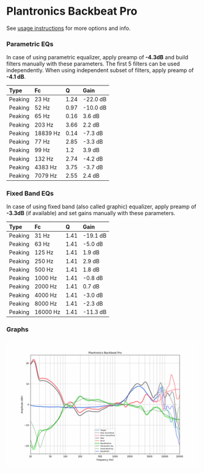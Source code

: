 # Plantronics Backbeat Pro
See [usage instructions](https://github.com/jaakkopasanen/AutoEq#usage) for more options and info.

### Parametric EQs
In case of using parametric equalizer, apply preamp of **-4.3dB** and build filters manually
with these parameters. The first 5 filters can be used independently.
When using independent subset of filters, apply preamp of **-4.1 dB**.

| Type    | Fc       |    Q | Gain     |
|:--------|:---------|:-----|:---------|
| Peaking | 23 Hz    | 1.24 | -22.0 dB |
| Peaking | 52 Hz    | 0.97 | -10.0 dB |
| Peaking | 65 Hz    | 0.16 | 3.6 dB   |
| Peaking | 203 Hz   | 3.66 | 2.2 dB   |
| Peaking | 18839 Hz | 0.14 | -7.3 dB  |
| Peaking | 77 Hz    | 2.85 | -3.3 dB  |
| Peaking | 99 Hz    | 1.2  | 3.9 dB   |
| Peaking | 132 Hz   | 2.74 | -4.2 dB  |
| Peaking | 4383 Hz  | 3.75 | -3.7 dB  |
| Peaking | 7079 Hz  | 2.55 | 2.4 dB   |

### Fixed Band EQs
In case of using fixed band (also called graphic) equalizer, apply preamp of **-3.3dB**
(if available) and set gains manually with these parameters.

| Type    | Fc       |    Q | Gain     |
|:--------|:---------|:-----|:---------|
| Peaking | 31 Hz    | 1.41 | -19.1 dB |
| Peaking | 63 Hz    | 1.41 | -5.0 dB  |
| Peaking | 125 Hz   | 1.41 | 1.9 dB   |
| Peaking | 250 Hz   | 1.41 | 2.9 dB   |
| Peaking | 500 Hz   | 1.41 | 1.8 dB   |
| Peaking | 1000 Hz  | 1.41 | -0.8 dB  |
| Peaking | 2000 Hz  | 1.41 | 0.7 dB   |
| Peaking | 4000 Hz  | 1.41 | -3.0 dB  |
| Peaking | 8000 Hz  | 1.41 | -2.3 dB  |
| Peaking | 16000 Hz | 1.41 | -11.3 dB |

### Graphs
![](./Plantronics%20Backbeat%20Pro.png)